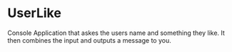 # UserLike

Console Application that askes the users name and something they like. It then combines the input and outputs a message to you.
